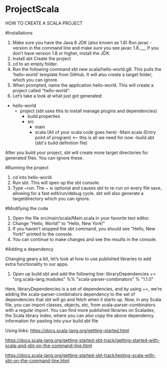 # ProjectScala
HOW TO CREATE A SCALA PROJECT

#Installations

1.	Make sure you have the Java 8 JDK (also known as 1.8)
Run javac -version in the command line and make sure you see javac 1.8.___
If you don’t have version 1.8 or higher, install the JDK
2.	Install sbt
Create the project
1.	cd to an empty folder.
2.	Run the following command sbt new scala/hello-world.g8. This pulls the ‘hello-world’ template from GitHub. It will also create a target folder, which you can ignore.
3.	When prompted, name the application hello-world. This will create a project called “hello-world”.
4.	Let’s take a look at what just got generated:
- hello-world
    - project (sbt uses this to install manage plugins and dependencies)
        - build.properties
        - src
        	- main
            - scala (All of your scala code goes here)
                -Main.scala (Entry point of program) <-- this is all we need for now
        -build.sbt (sbt's build definition file)

After you build your project, sbt will create more target directories for generated files. You can ignore these.

#Running the project

1.	cd into hello-world.
2.	Run sbt. This will open up the sbt console.
3.	Type ~run. The ~ is optional and causes sbt to re-run on every file save, allowing for a fast edit/run/debug cycle. sbt will also generate a targetdirectory which you can ignore.

#Modifying the code

1.	Open the file src/main/scala/Main.scala in your favorite text editor.
2.	Change “Hello, World!” to “Hello, New York!”
3.	If you haven’t stopped the sbt command, you should see “Hello, New York!” printed to the console.
4.	You can continue to make changes and see the results in the console.

#Adding a dependency

Changing gears a bit, let’s look at how to use published libraries to add extra functionality to our apps.
1.	Open up build.sbt and add the following line:
libraryDependencies += "org.scala-lang.modules" %% "scala-parser-combinators" % "1.1.0"

Here, libraryDependencies is a set of dependencies, and by using +=, we’re adding the scala-parser-combinators dependency to the set of dependencies that sbt will go and fetch when it starts up. Now, in any Scala file, you can import classes, objects, etc, from scala-parser-combinators with a regular import.
You can find more published libraries on Scaladex, the Scala library index, where you can also copy the above dependency information for pasting into your build.sbt file

Using links:
https://docs.scala-lang.org/getting-started.html

https://docs.scala-lang.org/getting-started-sbt-track/getting-started-with-scala-and-sbt-on-the-command-line.html

https://docs.scala-lang.org/getting-started-sbt-track/testing-scala-with-sbt-on-the-command-line.html
